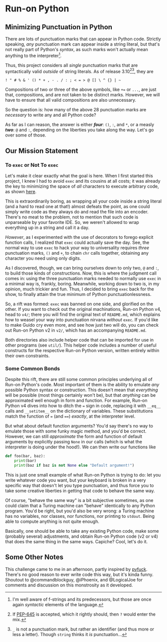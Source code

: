 # Run-on Python

## Minimizing Punctuation in Python
There are lots of punctuation marks that can appear in Python code. Strictly speaking, *any* punctuation mark can appear inside a string literal, but that's not really part of Python's *syntax*, as such marks won't actually mean anything to the interpreter[^1].

[^1]: I'm well aware of f-strings and its predecessors, but those are once again *syntactic* elements of the language.

Thus, this project considers all *single* punctuation marks that are syntactically valid *outside* of string literals. As of release 3.10[^2][^3], they are

`! " # % & ' () * + , - . / : ; < = > @ [] \ ^ {} | ~`

Compositions of two or three of the above symbols, like `+=` or `...`, are just that, compositions, and are not taken to be distinct marks. However, we will have to ensure that all valid compositions are also unnecessary.

[^2]: If [PEP-645](https://peps.python.org/pep-0645/) is accepted, which it rightly should, then `?` would enter the mix.
[^3]: `_` is not a punctuation mark, but rather an identifier (and thus more or less a letter). Though `string` thinks it *is* punctuation...

So the question is: how many of the above 28 punctuation marks are *necessary* to write any and all Python code?

As far as I can reason, the answer is either ***four***: `()`, `:`, and `*`, or a measly ***two***: `@` and `:`, depending on the liberties you take along the way. Let's go over some of those.

## Our Mission Statement

### To `exec` or Not To `exec`

Let's make it clear exactly what the goal is here. When I first started this project, I knew I had to avoid `exec` and its cousins at all costs; it was already the key to minimizing the space of *all* characters to execute arbitrary code, as shown [here](https://codegolf.stackexchange.com/questions/110648/fewest-distinct-characters-for-turing-completeness).

This is extraordinarily boring, as wrapping all your code inside a string literal (and a hard to read one at that!) almost defeats the point, as one could simply write code as they always do and read the file into an encoder. There's no meat to the problem, not to mention that such code is unparseable by your favorite IDE.  So, we weren't allowed to wrap everything up in a string and call it a day.

*However*, as I experimented with the use of decorators to forego explicit function calls, I realized that `exec` could actually save the day. See, the normal way to use `exec` to hack your way to universality requires *three* punctuation marks, `()` and `+`, to chain `chr` calls together, obtaining any character you need using only digits.

As I discovered, though, we can bring ourselves down to only two, `@` and `:`, to build those kinds of constructions. Now, this is where the judgment call comes in: using the three punctuation marks needed to normally use `exec` in a minimal way is, frankly, boring. Meanwhile, working down to two is, in my opinion, much trickier and fun. Thus, I decided to bring `exec` back for the show, to finally attain the true minimum of Python punctuationlessness. 

So, a rift was formed: `exec` was banned on one side, and glorified on the other. If you want to check out the original machinations, Run-on Python v4, head to `v4/`; there you will find the original text of `README.md`, which explains how to weasel your way into punctuation nirvana *without* `exec`. If you'd like to make Guido cry even more, and see how just two will do, you can check out Run-on Python v2 in `v2/`, which has an accompanying `README.md`.

Both directories also include helper code that can be imported for use in other programs (see `util/`). This helper code includes a number of useful constructs for the respective Run-on Python version, written entirely within their own constraints.

### Some Common Bonds

Despite this rift, there are still some common principles underlying all of Run-on Python's code. Most important of them is the ability to emulate *any* possible Python syntax or construction. This doesn't mean that *everything* will be possible (most things certainly won't be), but that *anything* can be approximated well enough in form and function. For example, Run-on Python v4 dives into how to ditch the `=` sign in code, replacing it with `__eq__` calls and `__setitem__` on the dictionary of variables. These substitutions match the function of `=` (and `==`) *exactly*, at the interpreter level.

But what about default function arguments? You'd say there's no way to emulate those with some funky magic method, and you'd be correct. However, we can still *approximate* the form and function of default arguments by explicitly passing `None` in our calls (which is what the interpreter is doing under the hood!). We can then write our functions like
```python
def foo(bar, baz):
    print(bar)
    print(baz if baz is not None else "Default argument!")
```

This is just one small example of what Run-on Python is trying to do: let you write whatever code you want, but your keyboard is broken in a very specific way that doesn't let you type punctuation, and thus force you to take some creative liberties in getting that code to behave the same way.

Of course, "behave the same way" is a bit subjective sometimes, as one could claim that a Turing machine can "behave" identically to any Python program. You'd be right, but you'd also be very wrong: a Turing machine has no variables, nor classes, nor functions, nor printing to `stdout`. Being able to compute anything is not quite enough.

Basically, one should be able to take any existing Python code, make some (probably several) adjustments, and obtain Run-on Python code (v2 or v4) that does the same thing in the same ways. Capiche? Cool, let's do it.

## Some Other Notes
This challenge came to me in an afternoon, partly inspired by [pyfuck](https://github.com/wanqizhu/pyfuck). There's no good reason to ever write code this way, but it's kinda funny. Shoutout to @commandblockguy, @iPhoenix, and @LogicalJoe for comments and discussion on this monstrosity as it developed.